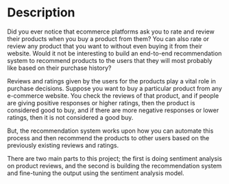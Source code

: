 
# Description
Did you ever notice that ecommerce platforms ask you to rate and review their products when you buy a product from them? You can also rate or review any product that you want to without even buying it from their website.
Would it not be interesting to build an end-to-end recommendation system to recommend products to the users that they will most probably like based on their purchase history?
 
Reviews and ratings given by the users for the products play a vital role in purchase decisions. Suppose you want to buy a particular product from any e-commerce website. You check the reviews of that product, and if people are giving positive responses or higher ratings, then the product is considered good to buy, and if there are more negative responses or lower ratings, then it is not considered a good buy. 

 But, the recommendation system works upon how you can automate this process and then recommend the products to other users based on the previously existing reviews and ratings.
 
There are two main parts to this project; the first is doing sentiment analysis on product reviews, and the second is building the recommendation system and fine-tuning the output using the sentiment analysis model. 
